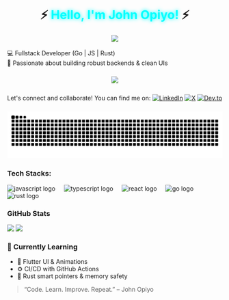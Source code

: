 <br clear="both">

<h1 align="center">
  ⚡️ <span style="color:#0ff; text-shadow: 0 0 10px #0ff;">Hello, I'm <strong>John Opiyo</strong>!</span> ⚡️
</h1>

<p align="center">
  <img src="https://readme-typing-svg.herokuapp.com?font=Fira+Code&size=28&pause=1000&color=00F7FF&center=true&width=435&lines=Fullstack+Dev+%7C+Go+%7C+Rust+%7C+JS;Lover+of+Clean+Code+%26+Cool+CLI+Tools;Building+1s+and+0s+with+passion+💙" />
</p>


💻 Fullstack Developer (Go | JS | Rust)  
🚀 Passionate about building robust backends & clean UIs

###

<div align="center">
  <img src="https://profile-counter.glitch.me/SidneyOps75/count.svg?"  />
</div>

###
Let's connect and collaborate! You can find me on:
[![LinkedIn](https://img.shields.io/badge/-LinkedIn-blue?logo=linkedin)](https://www.linkedin.com/in/john-opiyo-b20056141/)
[![X](https://img.shields.io/badge/-Twitter-1DA1F2?logo=twitter)](https://x.com/johnsidops)
[![Dev.to](https://img.shields.io/badge/-Dev.to-000?logo=dev.to)](https://dev.to/sidneyops75)


###

<img src="https://raw.githubusercontent.com/SidneyOps75/SidneyOps75/output/snake.svg" alt="Snake animation" />

### Tech Stacks:
<div align="left">
  <img src="https://cdn.jsdelivr.net/gh/devicons/devicon/icons/javascript/javascript-original.svg" height="40" alt="javascript logo"  />
  <img width="12" />
  <img src="https://cdn.jsdelivr.net/gh/devicons/devicon/icons/typescript/typescript-original.svg" height="40" alt="typescript logo"  />
  <img width="12" />
  <img src="https://cdn.jsdelivr.net/gh/devicons/devicon/icons/react/react-original.svg" height="40" alt="react logo"  />
  <img width="12" />
  <img src="https://cdn.jsdelivr.net/gh/devicons/devicon/icons/go/go-original.svg" height="40" alt="go logo"  />
  <img width="12" />
  <img src="https://skillicons.dev/icons?i=rust" height="40" alt="rust logo"  />
</div>

###

###  GitHub Stats

<p align="left">
  <img src="https://github-readme-stats.vercel.app/api?username=SidneyOps75&show_icons=true&theme=tokyonight" />
  <img src="https://github-readme-stats.vercel.app/api/top-langs/?username=SidneyOps75&layout=compact&theme=tokyonight" />
</p>

### 🧠 Currently Learning

- 📱 Flutter UI & Animations  
- ⚙️ CI/CD with GitHub Actions  
- 🧠 Rust smart pointers & memory safety

> “Code. Learn. Improve. Repeat.” – John Opiyo

